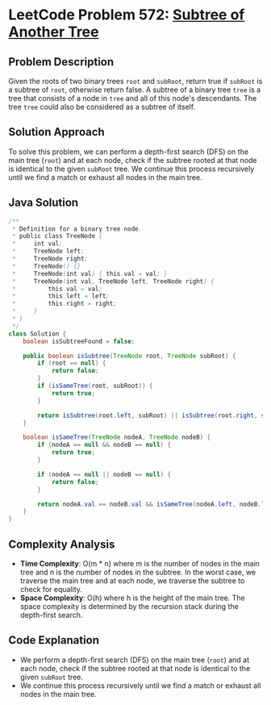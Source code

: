 # LeetCode Problem 572: [Subtree of Another Tree](https://leetcode.com/problems/subtree-of-another-tree/)

## Problem Description

Given the roots of two binary trees `root` and `subRoot`, return true if `subRoot` is a subtree of `root`, otherwise return false. A subtree of a binary tree `tree` is a tree that consists of a node in `tree` and all of this node's descendants. The tree `tree` could also be considered as a subtree of itself.

## Solution Approach

To solve this problem, we can perform a depth-first search (DFS) on the main tree (`root`) and at each node, check if the subtree rooted at that node is identical to the given `subRoot` tree. We continue this process recursively until we find a match or exhaust all nodes in the main tree.

## Java Solution

```java
/**
 * Definition for a binary tree node.
 * public class TreeNode {
 *     int val;
 *     TreeNode left;
 *     TreeNode right;
 *     TreeNode() {}
 *     TreeNode(int val) { this.val = val; }
 *     TreeNode(int val, TreeNode left, TreeNode right) {
 *         this.val = val;
 *         this.left = left;
 *         this.right = right;
 *     }
 * }
 */
class Solution {
    boolean isSubtreeFound = false;

    public boolean isSubtree(TreeNode root, TreeNode subRoot) {
        if (root == null) {
            return false;
        }
        if (isSameTree(root, subRoot)) {
            return true;
        }

        return isSubtree(root.left, subRoot) || isSubtree(root.right, subRoot);
    }

    boolean isSameTree(TreeNode nodeA, TreeNode nodeB) {
        if (nodeA == null && nodeB == null) {
            return true;
        }

        if (nodeA == null || nodeB == null) {
            return false;
        }

        return nodeA.val == nodeB.val && isSameTree(nodeA.left, nodeB.left) && isSameTree(nodeA.right, nodeB.right);
    }
}
```

## Complexity Analysis

- **Time Complexity**: O(m * n) where m is the number of nodes in the main tree and n is the number of nodes in the subtree. In the worst case, we traverse the main tree and at each node, we traverse the subtree to check for equality.
- **Space Complexity**: O(h) where h is the height of the main tree. The space complexity is determined by the recursion stack during the depth-first search.

## Code Explanation

- We perform a depth-first search (DFS) on the main tree (`root`) and at each node, check if the subtree rooted at that node is identical to the given `subRoot` tree.
- We continue this process recursively until we find a match or exhaust all nodes in the main tree.

